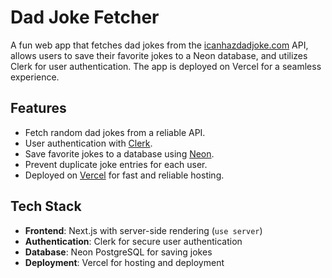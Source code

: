 # Dad Joke Fetcher

A fun web app that fetches dad jokes from the [icanhazdadjoke.com](https://icanhazdadjoke.com/) API, allows users to save their favorite jokes to a Neon database, and utilizes Clerk for user authentication. The app is deployed on Vercel for a seamless experience.

## Features
- Fetch random dad jokes from a reliable API.
- User authentication with [Clerk](https://clerk.dev/).
- Save favorite jokes to a database using [Neon](https://neon.tech/).
- Prevent duplicate joke entries for each user.
- Deployed on [Vercel](https://vercel.com/) for fast and reliable hosting.

## Tech Stack
- **Frontend**: Next.js with server-side rendering (`use server`)
- **Authentication**: Clerk for secure user authentication
- **Database**: Neon PostgreSQL for saving jokes
- **Deployment**: Vercel for hosting and deployment

